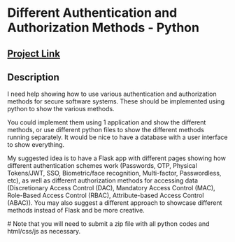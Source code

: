 # Different Authentication and Authorization Methods - Python 

## [Project Link](https://www.freelancer.com/contest/2242894)



<h2> Description </h2>

I need help showing how to use various authentication and authorization methods for secure software systems. These should be implemented using python to show the various methods.

You could implement them using 1 application and show the different methods, or use different python files to show the different methods running separately. It would be nice to have a database with a user interface to show everything.

My suggested idea is to have a Flask app with different pages showing how different authentication schemes work (Passwords, OTP, Physical Tokens/JWT, SSO, Biometric/face recognition, Multi-factor, Passwordless, etc), as well as different authorization methods for accessing data (Discretionary Access Control (DAC), Mandatory Access Control (MAC), Role-Based Access Control (RBAC), Attribute-based Access Control (ABAC)).
You may also suggest a different approach to showcase different methods instead of Flask and be more creative.

\# Note that you will need to submit a zip file with all python codes and html/css/js as necessary.
